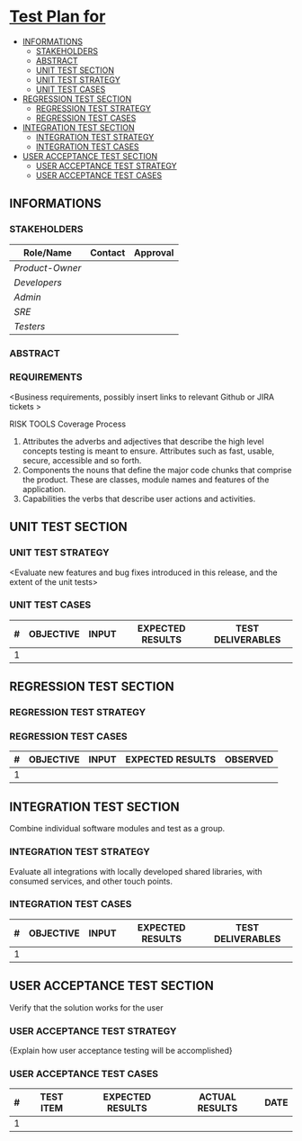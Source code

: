 <!-- Based on: https://books.google.it/books?id=vHlTOVTKHeUC&hl=it&source=gbs_navlinks_s -->

# [Test Plan for <insert test plan name>](#https://github.com/input-output-hk/catalyst-voices/issues/1)

- [INFORMATIONS](#informations)
  - [STAKEHOLDERS](#stakeholders)
  - [ABSTRACT](#abstract)
  - [UNIT TEST SECTION](#unit-test-section)
  - [UNIT TEST STRATEGY](#unit-test-strategy)
  - [UNIT TEST CASES](#unit-test-cases)
- [REGRESSION TEST SECTION](#regression-test-section)
  - [REGRESSION TEST STRATEGY](#regression-test-strategy)
  - [REGRESSION TEST CASES](#regression-test-cases)
- [INTEGRATION TEST SECTION](#integration-test-section)
  - [INTEGRATION TEST STRATEGY](#integration-test-strategy)
  - [INTEGRATION TEST CASES](#integration-test-cases)
- [USER ACCEPTANCE TEST SECTION](#user-acceptance-test-section)
  - [USER ACCEPTANCE TEST STRATEGY](#user-acceptance-test-strategy)
  - [USER ACCEPTANCE TEST CASES](#user-acceptance-test-cases)


## INFORMATIONS

### STAKEHOLDERS

<Relevant parties that need to review and approve the test plan>

| Role/Name   | Contact        | Approval |
|-------------|----------------|----------------|
| *Product-Owner* |  |  |
| *Developers* |  |  |
| *Admin* |  |  |
| *SRE* |  |  |
| *Testers* |  |  |


### ABSTRACT

<Description of the feature or release to test>

### REQUIREMENTS

<Business requirements, possibly insert links to relevant Github or JIRA tickets >

RISK
TOOLS
Coverage
Process

1. Attributes the adverbs and adjectives that describe the high level concepts testing is meant to ensure. Attributes such as fast, usable, secure, accessible and so forth.
2. Components the nouns that define the major code chunks that comprise the product. These are classes, module names and features of the application.
3. Capabilities the verbs that describe user actions and activities.


## UNIT TEST SECTION

### UNIT TEST STRATEGY

<Evaluate new features and bug fixes introduced in this release, and the extent of the unit tests>

### UNIT TEST CASES

| \#  | OBJECTIVE | INPUT | EXPECTED RESULTS | TEST DELIVERABLES |
| --- | --------- | ----- | ---------------- | ----------------- |
| 1   |           |       |                  |                   |

## REGRESSION TEST SECTION

<Ensure that previously developed and tested software still performs after change.>

### REGRESSION TEST STRATEGY

<Evaluate all reports introduced in previous releases>

### REGRESSION TEST CASES

| #   | OBJECTIVE | INPUT | EXPECTED RESULTS | OBSERVED |
| --- | --------- | ----- | ---------------- | -------- |
| 1   |           |       |                  |          |

## INTEGRATION TEST SECTION

Combine individual software modules and test as a group.

### INTEGRATION TEST STRATEGY

Evaluate all integrations with locally developed shared libraries, with consumed services, and other touch points.

### INTEGRATION TEST CASES

| #   | OBJECTIVE | INPUT | EXPECTED RESULTS | TEST DELIVERABLES |
| --- | --------- | ----- | ---------------- | ----------------- |
| 1   |           |       |                  |                   |

## USER ACCEPTANCE TEST SECTION

Verify that the solution works for the user

### USER ACCEPTANCE TEST STRATEGY

{Explain how user acceptance testing will be accomplished}

### USER ACCEPTANCE TEST CASES

| #   | TEST ITEM | EXPECTED RESULTS | ACTUAL RESULTS | DATE |
| --- | --------- | ---------------- | -------------- | ---- |
| 1   |           |                  |                |      |
